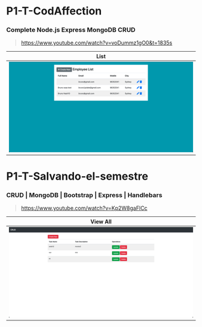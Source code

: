 # P1-T-CodAffection
### Complete Node.js Express MongoDB CRUD

> https://www.youtube.com/watch?v=voDummz1gO0&t=1835s

| List               |   
|--------------------|
|![list]             |  

[list]: https://github.com/gooba-lap/Q1-LEARN-ExpressHandlebars/blob/P1-T-CodAffection/z-file/previews/list.png




# P1-T-Salvando-el-semestre
### CRUD | MongoDB | Bootstrap | Express | Handlebars

> https://www.youtube.com/watch?v=Kp2W8gaFlCc

| View All           |   
|--------------------|
|![view]             |  

[view]: https://github.com/gooba-lap/Q1-LEARN-ExpressHandlebars/blob/P1-T-Salvando-el-semestre/previews/view-all.png